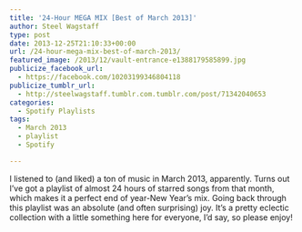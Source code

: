 ```yaml
---
title: '24-Hour MEGA MIX [Best of March 2013]'
author: Steel Wagstaff
type: post
date: 2013-12-25T21:10:33+00:00
url: /24-hour-mega-mix-best-of-march-2013/
featured_image: /2013/12/vault-entrance-e1388179585899.jpg
publicize_facebook_url:
  - https://facebook.com/10203199346804118
publicize_tumblr_url:
  - http://steelwagstaff.tumblr.com.tumblr.com/post/71342040653
categories:
  - Spotify Playlists
tags:
  - March 2013
  - playlist
  - Spotify

---
```

I listened to (and liked) a ton of music in March 2013, apparently. Turns out I&#8217;ve got a playlist of almost 24 hours of starred songs from that month, which makes it a perfect end of year-New Year&#8217;s mix. Going back through this playlist was an absolute (and often surprising) joy. It&#8217;s a pretty eclectic collection with a little something here for everyone, I&#8217;d say, so please enjoy!
